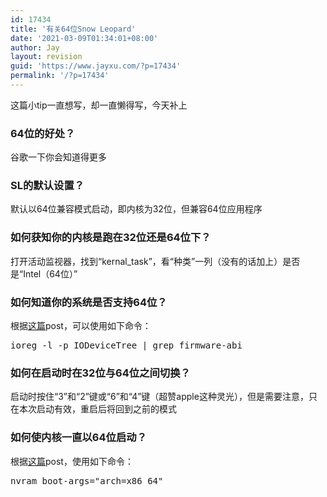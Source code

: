 ```yaml
---
id: 17434
title: '有关64位Snow Leopard'
date: '2021-03-09T01:34:01+08:00'
author: Jay
layout: revision
guid: 'https://www.jayxu.com/?p=17434'
permalink: '/?p=17434'
---
```


这篇小tip一直想写，却一直懒得写，今天补上
<h3>64位的好处？</h3>
谷歌一下你会知道得更多
<h3>SL的默认设置？</h3>
默认以64位兼容模式启动，即内核为32位，但兼容64位应用程序
<h3>如何获知你的内核是跑在32位还是64位下？</h3>
打开活动监视器，找到“kernal_task”，看“种类”一列（没有的话加上）是否是“Intel（64位）”
<h3>如何知道你的系统是否支持64位？</h3>
根据<a href="http://www.zdnet.com/blog/apple/will-your-mac-boot-64-bit-snow-leopard-by-default-not-unless-its-an-xserve/4712" target="_blank" rel="noopener">这篇</a>post，可以使用如下命令：
<pre lang="bash">ioreg -l -p IODeviceTree | grep firmware-abi</pre>
<h3>如何在启动时在32位与64位之间切换？</h3>
启动时按住“3”和“2”键或“6”和“4”键（超赞apple这种灵光），但是需要注意，只在本次启动有效，重启后将回到之前的模式
<h3>如何使内核一直以64位启动？</h3>
根据<a href="http://mygrotto.org/2009/06/boot-64-bit-snow-leopard-kernel/" target="_blank" rel="noopener">这篇</a>post，使用如下命令：
<pre lang="bash">nvram boot-args="arch=x86_64"</pre>